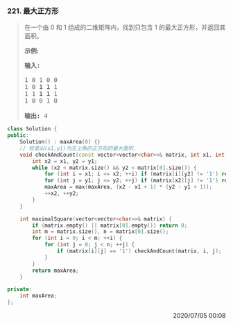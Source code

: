 ### 221. 最大正方形
> <div class="notranslate"><p>在一个由 0 和 1 组成的二维矩阵内，找到只包含 1 的最大正方形，并返回其面积。</p>
>
> <p><strong>示例:</strong></p>
>
> <pre><strong>输入:
> </strong>
> 1 0 1 0 0
> 1 0 <strong>1 1</strong> 1
> 1 1 <strong>1 1 </strong>1
> 1 0 0 1 0
>
> <strong>输出: </strong>4</pre>
> </div>

```cpp
class Solution {
public:
    Solution() : maxArea(0) {}
    // 检查以(x1,y1)为左上角的正方形的最大面积.
    void checkAndCount(const vector<vector<char>>& matrix, int x1, int y1) {
        int x2 = x1, y2 = y1;
        while (x2 < matrix.size() && y2 < matrix[0].size()) {
            for (int i = x1; i <= x2; ++i) if (matrix[i][y2] != '1') return;
            for (int j = y1; j <= y2; ++j) if (matrix[x2][j] != '1') return;
            maxArea = max(maxArea, (x2 - x1 + 1) * (y2 - y1 + 1));
            ++x2, ++y2;
        }
    }

    int maximalSquare(vector<vector<char>>& matrix) {
        if (matrix.empty() || matrix[0].empty()) return 0;
        int m = matrix.size(), n = matrix[0].size();
        for (int i = 0; i < m; ++i) {
            for (int j = 0; j < n; ++j) {
                if (matrix[i][j] == '1') checkAndCount(matrix, i, j);
            }
        }
        return maxArea;
    }

private:
    int maxArea;
};
```

<div style="text-align: right"> 2020/07/05 00:08  </div>
